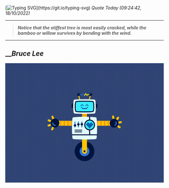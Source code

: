[![Typing SVG](https://readme-typing-svg.herokuapp.com?font=Press+Start+2P&color=C2F784&size=35&width=900&height=100&lines=Hello+World%2C+I'm+Hung+!)](https://git.io/typing-svg) 
 _Quote Today (09:24:42, 18/10/2022)_
___
>**_Notice that the stiffest tree is most easily cracked, while the bamboo or willow survives by bending with the wind._**
___

## __**_Bruce Lee_**

![RobotDance](src/assets/images/robot-dancing-dribble.gif?style=center)
